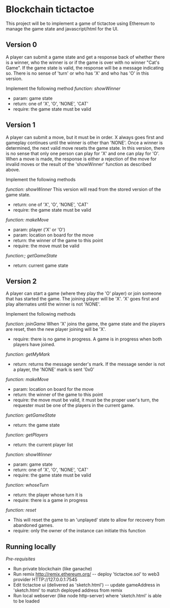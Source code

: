 # Blockchain tictactoe

This project will be to implement a game of tictactoe using Ethereum to manage
the game state and javascript/html for the UI.

## Version 0
A player can submit a game state and get a response back of whether there is a
winner, who the winner is or if the game is over with no winner "Cat's Game".
If the game state is valid, the response will be a message indicating so. There
is no sense of 'turn' or who has 'X' and who has 'O' in this version.

Implement the following method
*function: showWinner*
 - param: game state 
 - return: one of 'X', 'O', 'NONE', 'CAT' 
 - require: the game state must be valid

## Version 1
A player can submit a move, but it must be in order. X always goes first and
gameplay continues until the winner is other than 'NONE'. Once a winner is
determined, the next valid move resets the game state. In this version, there
is no sense that only one person can play for 'X' and one can play for 'O'.
When a move is made, the response is either a rejection of the move for invalid
moves or the result of the 'showWinner' function as described above.

Implement the following methods

*function: showWinner*
This version will read from the stored version of the game state.
 - return: one of 'X', 'O', 'NONE', 'CAT' 
 - require: the game state must be valid

*function: makeMove*
 - param: player ('X' or 'O')
 - param: location on board for the move
 - return: the winner of the game to this point
 - require: the move must be valid

*function:; getGameState*
 - return: current game state

## Version 2
A player can start a game (where they play the 'O' player) or join someone that
has started the game. The joining player will be 'X'. 'X' goes first and play
alternates until the winner is not 'NONE'. 

Implement the following methods

*function: joinGame*
When 'X' joins the game, the game state and the players are reset, then the new player joining will be 'X'.
 - require: there is no game in progress. A game is in progress when both players have joined.

*function: getMyMark*
 - return: returns the message sender's mark. If the message sender is not a player, the 'NONE' mark is sent '0x0'

*function: makeMove*
 - param: location on board for the move
 - return: the winner of the game to this point
 - require: the move must be valid, it must be the proper user's turn, the requester must be one of the players in the current game.

*function: getGameState*
 - return: the game state

*function: getPlayers*
- return: the current player list

*function: showWinner*
 - param: game state 
 - return: one of 'X', 'O', 'NONE', 'CAT' 
 - require: the game state must be valid

*function: whoseTurn*
 - return: the player whose turn it is
 - require: there is a game in progress

*function: reset*
 - This will reset the game to an 'unplayed' state to allow for recovery from abandoned games.
 - require: only the owner of the instance can initiate this function

## Running locally
*Pre-requisites*
 - Run private blockchain (like ganache)
 - Run remix http://remix.ethereum.org/
 -- deploy 'tictactoe.sol' to web3 provider HTTP://127.0.0.1:7545
 - Edit tictactoe ui (delivered as 'sketch.html')
 -- update gameAddress in 'sketch.html' to match deployed address from remix 
 - Run local webserver (like node http-server) where 'sketch.html' is able to be loaded

